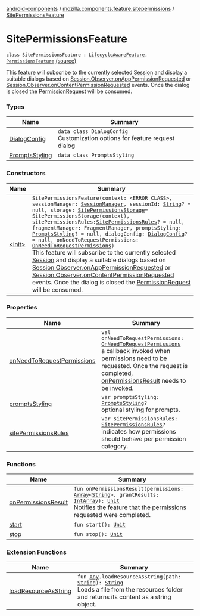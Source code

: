 [android-components](../../index.md) / [mozilla.components.feature.sitepermissions](../index.md) / [SitePermissionsFeature](./index.md)

# SitePermissionsFeature

`class SitePermissionsFeature : `[`LifecycleAwareFeature`](../../mozilla.components.support.base.feature/-lifecycle-aware-feature/index.md)`, `[`PermissionsFeature`](../../mozilla.components.support.base.feature/-permissions-feature/index.md) [(source)](https://github.com/mozilla-mobile/android-components/blob/master/components/feature/sitepermissions/src/main/java/mozilla/components/feature/sitepermissions/SitePermissionsFeature.kt#L68)

This feature will subscribe to the currently selected [Session](../../mozilla.components.browser.session/-session/index.md) and display
a suitable dialogs based on [Session.Observer.onAppPermissionRequested](../../mozilla.components.browser.session/-session/-observer/on-app-permission-requested.md) or
[Session.Observer.onContentPermissionRequested](../../mozilla.components.browser.session/-session/-observer/on-content-permission-requested.md)  events.
Once the dialog is closed the [PermissionRequest](../../mozilla.components.concept.engine.permission/-permission-request/index.md) will be consumed.

### Types

| Name | Summary |
|---|---|
| [DialogConfig](-dialog-config/index.md) | `data class DialogConfig`<br>Customization options for feature request dialog |
| [PromptsStyling](-prompts-styling/index.md) | `data class PromptsStyling` |

### Constructors

| Name | Summary |
|---|---|
| [&lt;init&gt;](-init-.md) | `SitePermissionsFeature(context: <ERROR CLASS>, sessionManager: `[`SessionManager`](../../mozilla.components.browser.session/-session-manager/index.md)`, sessionId: `[`String`](https://kotlinlang.org/api/latest/jvm/stdlib/kotlin/-string/index.html)`? = null, storage: `[`SitePermissionsStorage`](../-site-permissions-storage/index.md)` = SitePermissionsStorage(context), sitePermissionsRules: `[`SitePermissionsRules`](../-site-permissions-rules/index.md)`? = null, fragmentManager: FragmentManager, promptsStyling: `[`PromptsStyling`](-prompts-styling/index.md)`? = null, dialogConfig: `[`DialogConfig`](-dialog-config/index.md)`? = null, onNeedToRequestPermissions: `[`OnNeedToRequestPermissions`](../../mozilla.components.support.base.feature/-on-need-to-request-permissions.md)`)`<br>This feature will subscribe to the currently selected [Session](../../mozilla.components.browser.session/-session/index.md) and display a suitable dialogs based on [Session.Observer.onAppPermissionRequested](../../mozilla.components.browser.session/-session/-observer/on-app-permission-requested.md) or [Session.Observer.onContentPermissionRequested](../../mozilla.components.browser.session/-session/-observer/on-content-permission-requested.md)  events. Once the dialog is closed the [PermissionRequest](../../mozilla.components.concept.engine.permission/-permission-request/index.md) will be consumed. |

### Properties

| Name | Summary |
|---|---|
| [onNeedToRequestPermissions](on-need-to-request-permissions.md) | `val onNeedToRequestPermissions: `[`OnNeedToRequestPermissions`](../../mozilla.components.support.base.feature/-on-need-to-request-permissions.md)<br>a callback invoked when permissions need to be requested. Once the request is completed, [onPermissionsResult](on-permissions-result.md) needs to be invoked. |
| [promptsStyling](prompts-styling.md) | `var promptsStyling: `[`PromptsStyling`](-prompts-styling/index.md)`?`<br>optional styling for prompts. |
| [sitePermissionsRules](site-permissions-rules.md) | `var sitePermissionsRules: `[`SitePermissionsRules`](../-site-permissions-rules/index.md)`?`<br>indicates how permissions should behave per permission category. |

### Functions

| Name | Summary |
|---|---|
| [onPermissionsResult](on-permissions-result.md) | `fun onPermissionsResult(permissions: `[`Array`](https://kotlinlang.org/api/latest/jvm/stdlib/kotlin/-array/index.html)`<`[`String`](https://kotlinlang.org/api/latest/jvm/stdlib/kotlin/-string/index.html)`>, grantResults: `[`IntArray`](https://kotlinlang.org/api/latest/jvm/stdlib/kotlin/-int-array/index.html)`): `[`Unit`](https://kotlinlang.org/api/latest/jvm/stdlib/kotlin/-unit/index.html)<br>Notifies the feature that the permissions requested were completed. |
| [start](start.md) | `fun start(): `[`Unit`](https://kotlinlang.org/api/latest/jvm/stdlib/kotlin/-unit/index.html) |
| [stop](stop.md) | `fun stop(): `[`Unit`](https://kotlinlang.org/api/latest/jvm/stdlib/kotlin/-unit/index.html) |

### Extension Functions

| Name | Summary |
|---|---|
| [loadResourceAsString](../../mozilla.components.support.test.file/kotlin.-any/load-resource-as-string.md) | `fun `[`Any`](https://kotlinlang.org/api/latest/jvm/stdlib/kotlin/-any/index.html)`.loadResourceAsString(path: `[`String`](https://kotlinlang.org/api/latest/jvm/stdlib/kotlin/-string/index.html)`): `[`String`](https://kotlinlang.org/api/latest/jvm/stdlib/kotlin/-string/index.html)<br>Loads a file from the resources folder and returns its content as a string object. |
